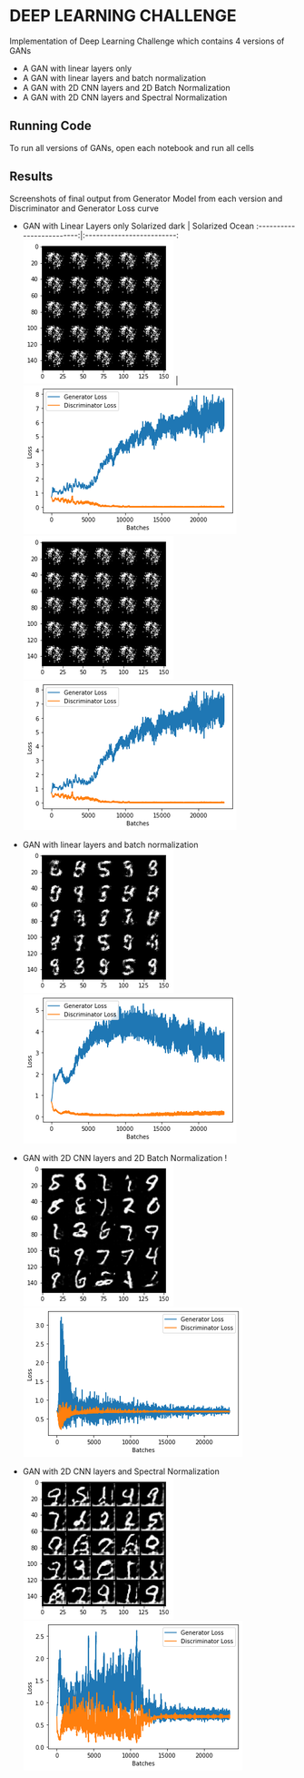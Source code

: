 
# DEEP LEARNING CHALLENGE

Implementation of Deep Learning Challenge which contains 4 versions of GANs
* A GAN with linear layers only
* A GAN with linear layers and batch normalization
* A GAN with 2D CNN layers and 2D Batch Normalization
* A GAN with 2D CNN layers and Spectral Normalization

## Running Code

To run all versions of GANs, open each notebook and run all cells



## Results
Screenshots of final output from Generator Model from each version and Discriminator and Generator Loss curve
* GAN with Linear Layers only
Solarized dark             |  Solarized Ocean
:-------------------------:|:-------------------------:
![](https://github.com/Ibrahimatef/Deep-Learning-Challenge/blob/main/images/1.png)  |  ![](https://github.com/Ibrahimatef/Deep-Learning-Challenge/blob/main/images/2.png)
![alt text](https://github.com/Ibrahimatef/Deep-Learning-Challenge/blob/main/images/1.png)
![alt text](https://github.com/Ibrahimatef/Deep-Learning-Challenge/blob/main/images/2.png)
* GAN with linear layers and batch normalization
![alt text](https://github.com/Ibrahimatef/Deep-Learning-Challenge/blob/main/images/3.png)
![alt text](https://github.com/Ibrahimatef/Deep-Learning-Challenge/blob/main/images/4.png)

* GAN with 2D CNN layers and 2D Batch Normalization
!![alt text](https://github.com/Ibrahimatef/Deep-Learning-Challenge/blob/main/images/5.png)
![alt text](https://github.com/Ibrahimatef/Deep-Learning-Challenge/blob/main/images/6.png)

* GAN with 2D CNN layers and Spectral Normalization
![alt text](https://github.com/Ibrahimatef/Deep-Learning-Challenge/blob/main/images/7.png)
![alt text](https://github.com/Ibrahimatef/Deep-Learning-Challenge/blob/main/images/8.png)
